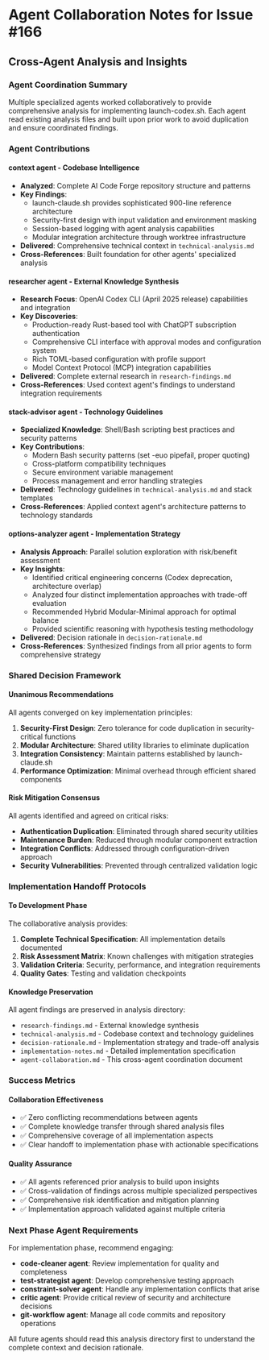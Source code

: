 # Agent Collaboration Notes for Issue #166

## Cross-Agent Analysis and Insights

### Agent Coordination Summary
Multiple specialized agents worked collaboratively to provide comprehensive analysis for implementing launch-codex.sh. Each agent read existing analysis files and built upon prior work to avoid duplication and ensure coordinated findings.

### Agent Contributions

#### **context agent** - Codebase Intelligence
- **Analyzed**: Complete AI Code Forge repository structure and patterns
- **Key Findings**: 
  - launch-claude.sh provides sophisticated 900-line reference architecture
  - Security-first design with input validation and environment masking
  - Session-based logging with agent analysis capabilities
  - Modular integration architecture through worktree infrastructure
- **Delivered**: Comprehensive technical context in `technical-analysis.md`
- **Cross-References**: Built foundation for other agents' specialized analysis

#### **researcher agent** - External Knowledge Synthesis  
- **Research Focus**: OpenAI Codex CLI (April 2025 release) capabilities and integration
- **Key Discoveries**:
  - Production-ready Rust-based tool with ChatGPT subscription authentication
  - Comprehensive CLI interface with approval modes and configuration system
  - Rich TOML-based configuration with profile support
  - Model Context Protocol (MCP) integration capabilities
- **Delivered**: Complete external research in `research-findings.md`
- **Cross-References**: Used context agent's findings to understand integration requirements

#### **stack-advisor agent** - Technology Guidelines
- **Specialized Knowledge**: Shell/Bash scripting best practices and security patterns
- **Key Contributions**:
  - Modern Bash security patterns (set -euo pipefail, proper quoting)
  - Cross-platform compatibility techniques
  - Secure environment variable management
  - Process management and error handling strategies
- **Delivered**: Technology guidelines in `technical-analysis.md` and stack templates
- **Cross-References**: Applied context agent's architecture patterns to technology standards

#### **options-analyzer agent** - Implementation Strategy
- **Analysis Approach**: Parallel solution exploration with risk/benefit assessment
- **Key Insights**:
  - Identified critical engineering concerns (Codex deprecation, architecture overlap)
  - Analyzed four distinct implementation approaches with trade-off evaluation
  - Recommended Hybrid Modular-Minimal approach for optimal balance
  - Provided scientific reasoning with hypothesis testing methodology
- **Delivered**: Decision rationale in `decision-rationale.md`
- **Cross-References**: Synthesized findings from all prior agents to form comprehensive strategy

### Shared Decision Framework

#### **Unanimous Recommendations**
All agents converged on key implementation principles:

1. **Security-First Design**: Zero tolerance for code duplication in security-critical functions
2. **Modular Architecture**: Shared utility libraries to eliminate duplication  
3. **Integration Consistency**: Maintain patterns established by launch-claude.sh
4. **Performance Optimization**: Minimal overhead through efficient shared components

#### **Risk Mitigation Consensus**
All agents identified and agreed on critical risks:

- **Authentication Duplication**: Eliminated through shared security utilities
- **Maintenance Burden**: Reduced through modular component extraction
- **Integration Conflicts**: Addressed through configuration-driven approach
- **Security Vulnerabilities**: Prevented through centralized validation logic

### Implementation Handoff Protocols

#### **To Development Phase**
The collaborative analysis provides:

1. **Complete Technical Specification**: All implementation details documented
2. **Risk Assessment Matrix**: Known challenges with mitigation strategies
3. **Validation Criteria**: Security, performance, and integration requirements
4. **Quality Gates**: Testing and validation checkpoints

#### **Knowledge Preservation**
All agent findings are preserved in analysis directory:
- `research-findings.md` - External knowledge synthesis
- `technical-analysis.md` - Codebase context and technology guidelines  
- `decision-rationale.md` - Implementation strategy and trade-off analysis
- `implementation-notes.md` - Detailed implementation specification
- `agent-collaboration.md` - This cross-agent coordination document

### Success Metrics

#### **Collaboration Effectiveness**
- ✅ Zero conflicting recommendations between agents
- ✅ Complete knowledge transfer through shared analysis files
- ✅ Comprehensive coverage of all implementation aspects
- ✅ Clear handoff to implementation phase with actionable specifications

#### **Quality Assurance**
- ✅ All agents referenced prior analysis to build upon insights
- ✅ Cross-validation of findings across multiple specialized perspectives
- ✅ Comprehensive risk identification and mitigation planning
- ✅ Implementation approach validated against multiple criteria

### Next Phase Agent Requirements

For implementation phase, recommend engaging:
- **code-cleaner agent**: Review implementation for quality and completeness
- **test-strategist agent**: Develop comprehensive testing approach
- **constraint-solver agent**: Handle any implementation conflicts that arise
- **critic agent**: Provide critical review of security and architecture decisions
- **git-workflow agent**: Manage all code commits and repository operations

All future agents should read this analysis directory first to understand the complete context and decision rationale.